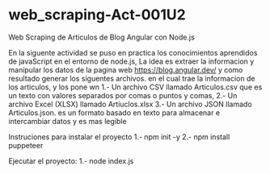 # web_scraping-Act-001U2
Web Scraping de Articulos de Blog Angular con Node.js

En la siguente actividad se puso en practica los conocimientos aprendidos de javaScript en el entorno de node.js,
La idea es extraer la informacion y manipular los datos de la pagina web https://blog.angular.dev/ y como resultado
generar los siguentes archivos. en el cual trae la informacion de los articulos, y los pone  wn 
1.- Un archivo CSV llamado Articulos.csv que es un texto con valores separados por comas o puntos y comas,
2.- Un archivo Excel (XLSX) llamado Artiuclos.xlsx
3.- Un archivo JSON llamado Articulos.json. es un formato basado en texto para almacenar e intercambiar datos y es mas legible

Instruciones para instalar el proyecto
1.- npm init -y 
2.- npm install puppeteer

Ejecutar el proyecto:
1.- node index.js

